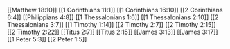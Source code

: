 [[Matthew 18:10]]
[[1 Corinthians 11:1]]
[[1 Corinthians 16:10]]
[[2 Corinthians 6:4]]
[[Philippians 4:8]]
[[1 Thessalonians 1:6]]
[[1 Thessalonians 2:10]]
[[2 Thessalonians 3:7]]
[[1 Timothy 1:14]]
[[2 Timothy 2:7]]
[[2 Timothy 2:15]]
[[2 Timothy 2:22]]
[[Titus 2:7]]
[[Titus 2:15]]
[[James 3:13]]
[[James 3:17]]
[[1 Peter 5:3]]
[[2 Peter 1:5]]

